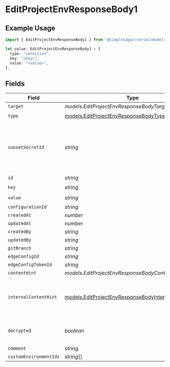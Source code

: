 # EditProjectEnvResponseBody1

## Example Usage

```typescript
import { EditProjectEnvResponseBody1 } from "@simplesagar/vercel/models/editprojectenvop.js";

let value: EditProjectEnvResponseBody1 = {
  type: "sensitive",
  key: "<key>",
  value: "<value>",
};
```

## Fields

| Field                                                                                                              | Type                                                                                                               | Required                                                                                                           | Description                                                                                                        |
| ------------------------------------------------------------------------------------------------------------------ | ------------------------------------------------------------------------------------------------------------------ | ------------------------------------------------------------------------------------------------------------------ | ------------------------------------------------------------------------------------------------------------------ |
| `target`                                                                                                           | *models.EditProjectEnvResponseBodyTarget*                                                                          | :heavy_minus_sign:                                                                                                 | N/A                                                                                                                |
| `type`                                                                                                             | [models.EditProjectEnvResponseBodyType](../models/editprojectenvresponsebodytype.md)                               | :heavy_check_mark:                                                                                                 | N/A                                                                                                                |
| `sunsetSecretId`                                                                                                   | *string*                                                                                                           | :heavy_minus_sign:                                                                                                 | This is used to identiy variables that have been migrated from type secret to sensitive.                           |
| `id`                                                                                                               | *string*                                                                                                           | :heavy_minus_sign:                                                                                                 | N/A                                                                                                                |
| `key`                                                                                                              | *string*                                                                                                           | :heavy_check_mark:                                                                                                 | N/A                                                                                                                |
| `value`                                                                                                            | *string*                                                                                                           | :heavy_check_mark:                                                                                                 | N/A                                                                                                                |
| `configurationId`                                                                                                  | *string*                                                                                                           | :heavy_minus_sign:                                                                                                 | N/A                                                                                                                |
| `createdAt`                                                                                                        | *number*                                                                                                           | :heavy_minus_sign:                                                                                                 | N/A                                                                                                                |
| `updatedAt`                                                                                                        | *number*                                                                                                           | :heavy_minus_sign:                                                                                                 | N/A                                                                                                                |
| `createdBy`                                                                                                        | *string*                                                                                                           | :heavy_minus_sign:                                                                                                 | N/A                                                                                                                |
| `updatedBy`                                                                                                        | *string*                                                                                                           | :heavy_minus_sign:                                                                                                 | N/A                                                                                                                |
| `gitBranch`                                                                                                        | *string*                                                                                                           | :heavy_minus_sign:                                                                                                 | N/A                                                                                                                |
| `edgeConfigId`                                                                                                     | *string*                                                                                                           | :heavy_minus_sign:                                                                                                 | N/A                                                                                                                |
| `edgeConfigTokenId`                                                                                                | *string*                                                                                                           | :heavy_minus_sign:                                                                                                 | N/A                                                                                                                |
| `contentHint`                                                                                                      | *models.EditProjectEnvResponseBodyContentHint*                                                                     | :heavy_minus_sign:                                                                                                 | N/A                                                                                                                |
| `internalContentHint`                                                                                              | [models.EditProjectEnvResponseBodyInternalContentHint](../models/editprojectenvresponsebodyinternalcontenthint.md) | :heavy_minus_sign:                                                                                                 | Similar to `contentHints`, but should not be exposed to the user.                                                  |
| `decrypted`                                                                                                        | *boolean*                                                                                                          | :heavy_minus_sign:                                                                                                 | Whether `value` and `vsmValue` are decrypted.                                                                      |
| `comment`                                                                                                          | *string*                                                                                                           | :heavy_minus_sign:                                                                                                 | N/A                                                                                                                |
| `customEnvironmentIds`                                                                                             | *string*[]                                                                                                         | :heavy_minus_sign:                                                                                                 | N/A                                                                                                                |